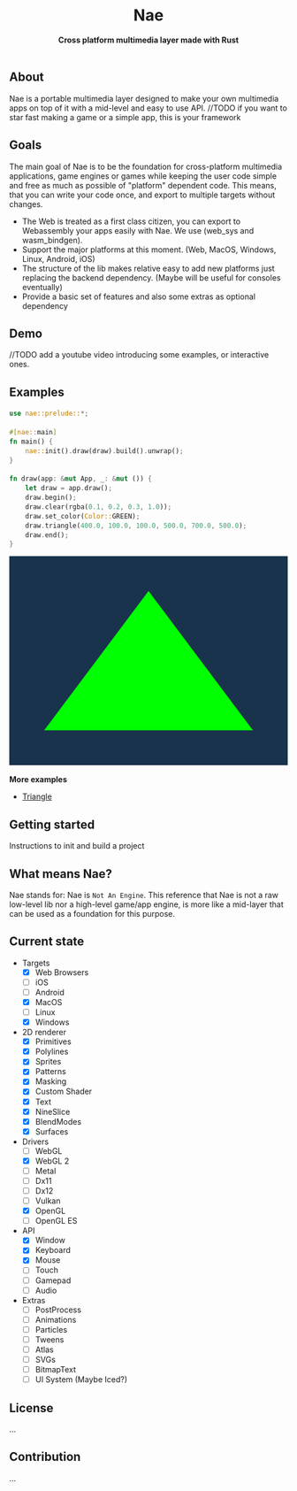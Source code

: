 <h1 align="center">Nae</h1>
<div align="center">
 <strong>
   Cross platform multimedia layer made with Rust
 </strong>
</div>

<br />

## About
Nae is a portable multimedia layer designed to make your own multimedia apps on top of it with a mid-level and easy to use API.
//TODO if you want to star fast making a game or a simple app, this is your framework

## Goals
The main goal of Nae is to be the foundation for cross-platform multimedia applications, game engines or games while keeping the user code simple
and free as much as possible of "platform" dependent code. This means, that you can write your code once, and export to multiple targets without changes.

- The Web is treated as a first class citizen, you can export to Webassembly your apps easily with Nae. We use (web_sys and wasm_bindgen).
- Support the major platforms at this moment. (Web, MacOS, Windows, Linux, Android, iOS)
- The structure of the lib makes relative easy to add new platforms just replacing the backend dependency. (Maybe will be useful for consoles eventually)
- Provide a basic set of features and also some extras as optional dependency 

## Demo
//TODO add a youtube video introducing some examples, or interactive ones.

## Examples
```rust 
use nae::prelude::*;

#[nae::main]
fn main() {
    nae::init().draw(draw).build().unwrap();
}

fn draw(app: &mut App, _: &mut ()) {
    let draw = app.draw();
    draw.begin();
    draw.clear(rgba(0.1, 0.2, 0.3, 1.0));
    draw.set_color(Color::GREEN);
    draw.triangle(400.0, 100.0, 100.0, 500.0, 700.0, 500.0);
    draw.end();
}

```
![Triangle](./assets/triangle.png)

**More examples**
- [Triangle](https://github.com/Nazariglez/nae/blob/master/examples/triangle.rs)

## Getting started
Instructions to init and build a project

## What means Nae?
Nae stands for: Nae is `Not An Engine`. This reference that Nae is not a raw low-level lib nor a high-level game/app engine, is more like a mid-layer 
that can be used as a foundation for this purpose. 

## Current state
- Targets
    - [x] Web Browsers
    - [ ] iOS
    - [ ] Android
    - [x] MacOS
    - [ ] Linux 
    - [x] Windows
- 2D renderer
    - [x] Primitives
    - [x] Polylines
    - [x] Sprites
    - [x] Patterns
    - [x] Masking
    - [x] Custom Shader
    - [x] Text
    - [x] NineSlice
    - [x] BlendModes
    - [x] Surfaces
- Drivers
    - [ ] WebGL
    - [x] WebGL 2
    - [ ] Metal
    - [ ] Dx11
    - [ ] Dx12
    - [ ] Vulkan
    - [x] OpenGL
    - [ ] OpenGL ES
- API 
    - [x] Window
    - [x] Keyboard
    - [x] Mouse
    - [ ] Touch
    - [ ] Gamepad
    - [ ] Audio
- Extras
    - [ ] PostProcess 
    - [ ] Animations
    - [ ] Particles
    - [ ] Tweens
    - [ ] Atlas
    - [ ] SVGs
    - [ ] BitmapText
    - [ ] UI System (Maybe Iced?)

## License
...

## Contribution
...
